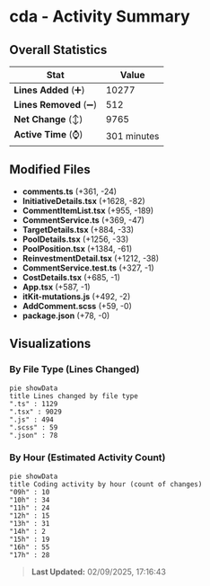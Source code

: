 # cda - Activity Summary 

## Overall Statistics

| Stat                   | Value                                                             |
| ---------------------- | ----------------------------------------------------------------- |
| **Lines Added** (➕)   | 10277                                          |
| **Lines Removed** (➖) | 512                                        |
| **Net Change** (↕)    | 9765                |
| **Active Time** (⌚)   | 301 minutes |


## Modified Files
- **comments.ts** (+361, -24)
- **InitiativeDetails.tsx** (+1628, -82)
- **CommentItemList.tsx** (+955, -189)
- **CommentService.ts** (+369, -47)
- **TargetDetails.tsx** (+884, -33)
- **PoolDetails.tsx** (+1256, -33)
- **PoolPosition.tsx** (+1384, -61)
- **ReinvestmentDetail.tsx** (+1212, -38)
- **CommentService.test.ts** (+327, -1)
- **CostDetails.tsx** (+685, -1)
- **App.tsx** (+587, -1)
- **itKit-mutations.js** (+492, -2)
- **AddComment.scss** (+59, -0)
- **package.json** (+78, -0)

## Visualizations

### By File Type (Lines Changed)

```mermaid
pie showData
title Lines changed by file type
".ts" : 1129
".tsx" : 9029
".js" : 494
".scss" : 59
".json" : 78
```

### By Hour (Estimated Activity Count)

```mermaid
pie showData
title Coding activity by hour (count of changes)
"09h" : 10
"10h" : 34
"11h" : 24
"12h" : 15
"13h" : 31
"14h" : 2
"15h" : 19
"16h" : 55
"17h" : 28
```


> **Last Updated:** 02/09/2025, 17:16:43